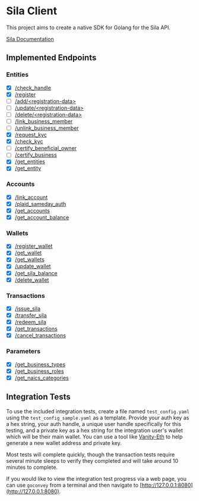 # Sila Client

This project aims to create a native SDK for Golang for the Sila API.

[Sila Documentation](https://docs.silamoney.com)

## Implemented Endpoints

### Entities

* [x] [/check_handle](https://docs.silamoney.com/docs/check_handle)
* [x] [/register](https://docs.silamoney.com/docs/register)
* [ ] [/add/\<registration-data\>](https://docs.silamoney.com/docs/addregistration-data)
* [ ] [/update/\<registration-data\>](https://docs.silamoney.com/docs/updateregistration-data)
* [ ] [/delete/\<registration-data\>](https://docs.silamoney.com/docs/deleteregistration-data)
* [ ] [/link_business_member](https://docs.silamoney.com/docs/link_business_member)
* [ ] [/unlink_business_member](https://docs.silamoney.com/docs/unlink_business_member)
* [x] [/request_kyc](https://docs.silamoney.com/docs/request_kyc)
* [x] [/check_kyc](https://docs.silamoney.com/docs/check_kyc)
* [ ] [/certify_beneficial_owner](https://docs.silamoney.com/docs/certify_beneficial_owner)
* [ ] [/certify_business](https://docs.silamoney.com/docs/certify_business)
* [x] [/get_entities](https://docs.silamoney.com/docs/get_entities)
* [x] [/get_entity](https://docs.silamoney.com/docs/get_entity)

### Accounts

* [x] [/link_account](https://docs.silamoney.com/docs/link_account)
* [x] [/plaid_sameday_auth](https://docs.silamoney.com/docs/plaid_sameday_auth)
* [x] [/get_accounts](https://docs.silamoney.com/docs/get_accounts)
* [x] [/get_account_balance](https://docs.silamoney.com/docs/get_account_balance)

### Wallets

* [x] [/register_wallet](https://docs.silamoney.com/docs/register_wallet)
* [x] [/get_wallet](https://docs.silamoney.com/docs/get_wallet)
* [x] [/get_wallets](https://docs.silamoney.com/docs/get_wallets)
* [x] [/update_wallet](https://docs.silamoney.com/docs/update_wallet)
* [x] [/get_sila_balance](https://docs.silamoney.com/docs/get_sila_balance)
* [x] [/delete_wallet](https://docs.silamoney.com/docs/delete_wallet)

### Transactions

* [x] [/issue_sila](https://docs.silamoney.com/docs/issue_sila)
* [x] [/transfer_sila](https://docs.silamoney.com/docs/transfer_sila)
* [x] [/redeem_sila](https://docs.silamoney.com/docs/redeem_sila)
* [x] [/get_transactions](https://docs.silamoney.com/docs/get_transactions)
* [x] [/cancel_transactions](https://docs.silamoney.com/docs/cancel_transaction)

### Parameters

* [x] [/get_business_types](https://docs.silamoney.com/docs/get_business_types)
* [x] [/get_business_roles](https://docs.silamoney.com/docs/get_business_roles)
* [x] [/get_naics_categories](https://docs.silamoney.com/docs/get_naics_categories)

## Integration Tests

To use the included integration tests, create a file named `test_config.yaml` using the `test_config_sample.yaml` as a
template. Provide your auth key as a hex string, your auth handle, a unique user handle specifically for this testing,
and a private key as a hex string for the integration user's wallet which will be their main wallet. You can use a tool
like [Vanity-Eth](https://vanity-eth.tk/) to help generate a new wallet address and private key.

Most tests will complete quickly, though the transaction tests require several minute sleeps to verify they completed 
and will take around 10 minutes to complete.

If you would like to view the integration test progress via a web page, you can use `goconvey` from a terminal and then
navigate to [http://127.0.0.1:8080](http://127.0.0.1:8080).